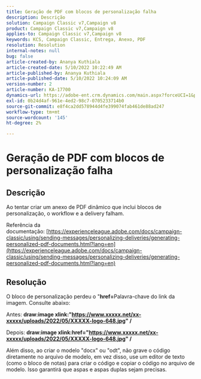 ```yaml
---
title: Geração de PDF com blocos de personalização falha
description: Descrição
solution: Campaign Classic v7,Campaign v8
product: Campaign Classic v7,Campaign v8
applies-to: Campaign Classic v7,Campaign v8
keywords: KCS, Campaign Classic, Entrega, Anexo, PDF
resolution: Resolution
internal-notes: null
bug: false
article-created-by: Ananya Kuthiala
article-created-date: 5/10/2022 10:22:49 AM
article-published-by: Ananya Kuthiala
article-published-date: 5/10/2022 10:24:09 AM
version-number: 2
article-number: KA-17700
dynamics-url: https://adobe-ent.crm.dynamics.com/main.aspx?forceUCI=1&pagetype=entityrecord&etn=knowledgearticle&id=093ce123-4bd0-ec11-a7b5-0022480a8e40
exl-id: 0b24d4af-961e-4ed2-98c7-0705233714b0
source-git-commit: e8f4ca2dd578944d4fe399074fab461de88ad247
workflow-type: tm+mt
source-wordcount: '145'
ht-degree: 2%

---
```


# Geração de PDF com blocos de personalização falha

## Descrição


Ao tentar criar um anexo de PDF dinâmico que inclui blocos de personalização, o workflow e a delivery falham.

Referência da documentação: [https://experienceleague.adobe.com/docs/campaign-classic/using/sending-messages/personalizing-deliveries/generating-personalized-pdf-documents.html?lang=en](https://experienceleague.adobe.com/docs/campaign-classic/using/sending-messages/personalizing-deliveries/generating-personalized-pdf-documents.html?lang=en)


## Resolução


O bloco de personalização perdeu o &quot;<b>href=</b>Palavra-chave do link da imagem. Consulte abaixo:

Antes:
<b>draw:image xlink:&quot;https://www.xxxxx.net/xx-xxxxx/uploads/2022/05/XXXXX-logo-648.jpg&quot; /</b>

Depois:
<b>draw:image xlink:href=&quot;https://www.xxxxx.net/xx-xxxxx/uploads/2022/05/XXXXX-logo-648.jpg&quot; /</b>

Além disso, ao criar o modelo &quot;docx&quot; ou &quot;odt&quot;, não grave o código diretamente no arquivo de modelo, em vez disso, use um editor de texto (como o bloco de notas) para criar o código e copiar o código no arquivo de modelo. Isso garantirá que aspas e aspas duplas sejam precisas.
